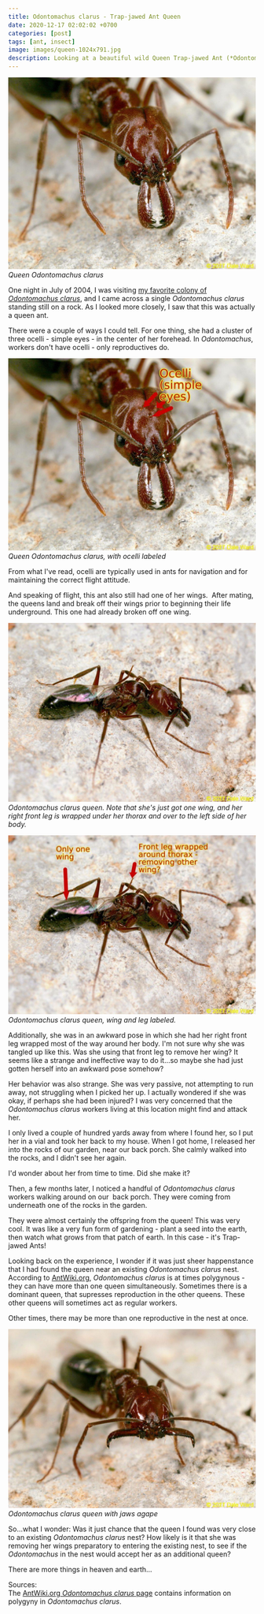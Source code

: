 ```yaml
---
title: Odontomachus clarus - Trap-jawed Ant Queen
date: 2020-12-17 02:02:02 +0700
categories: [post]
tags: [ant, insect]
image: images/queen-1024x791.jpg
description: Looking at a beautiful wild Queen Trap-jawed Ant (*Odontomachus clarus*) in Arizona
---
```


![picture](images/queen-1024x791.jpg)
*Queen _Odontomachus clarus_*

One night in July of 2004, I was visiting [my favorite colony of _Odontomachus clarus_](/blog/2020/12/14/Odontomachus-clarus-Trapjawed-Ants/), and I came across a single _Odontomachus clarus_ standing still on a rock. As I looked more closely, I saw that this was actually a queen ant.

There were a couple of ways I could tell. For one thing, she had a cluster of three ocelli - simple eyes - in the center of her forehead. In _Odontomachus_, workers don't have ocelli - only reproductives do.

![picture](images/queen2-1024x791.jpg)
*Queen _Odontomachus clarus_, with ocelli labeled*

From what I've read, ocelli are typically used in ants for navigation and for maintaining the correct flight attitude.

And speaking of flight, this ant also still had one of her wings.  After mating, the queens land and break off their wings prior to beginning their life underground. This one had already broken off one wing.

![picture](images/IMG_4879-1024x738.jpg)
*_Odontomachus clarus_ queen. Note that she's just got one wing, and her right front leg is wrapped under her thorax and over to the left side of her body.*

![picture](images/IMG_4879-2-1-1024x738.jpg)
*_Odontomachus clarus_ queen, wing and leg labeled.*

Additionally, she was in an awkward pose in which she had her right front leg wrapped most of the way around her body. I'm not sure why she was tangled up like this. Was she using that front leg to remove her wing? It seems like a strange and ineffective way to do it...so maybe she had just gotten herself into an awkward pose somehow?

Her behavior was also strange. She was very passive, not attempting to run away, not struggling when I picked her up. I actually wondered if she was okay, if perhaps she had been injured? I was very concerned that the _Odontomachus clarus_ workers living at this location might find and attack her.

I only lived a couple of hundred yards away from where I found her, so I put her in a vial and took her back to my house. When I got home, I released her into the rocks of our garden, near our back porch. She calmly walked into the rocks, and I didn't see her again.

I'd wonder about her from time to time. Did she make it?

Then, a few months later, I noticed a handful of _Odontomachus clarus_ workers walking around on our  back porch. They were coming from underneath one of the rocks in the garden.

They were almost certainly the offspring from the queen! This was very cool. It was like a very fun form of gardening - plant a seed into the earth, then watch what grows from that patch of earth. In this case - it's Trap-jawed Ants!

Looking back on the experience, I wonder if it was just sheer happenstance that I had found the queen near an existing _Odontomachus clarus_ nest. According to [AntWiki.org](https://www.antwiki.org/wiki/Odontomachus_clarus), _Odontomachus clarus_ is at times polygynous - they can have more than one queen simultaneously. Sometimes there is a dominant queen, that supresses reproduction in the other queens. These other queens will sometimes act as regular workers.

Other times, there may be more than one reproductive in the nest at once.

![picture](images/IMG_4883-1024x738.jpg)
*_Odontomachus clarus_ queen with jaws agape*

So...what I wonder: Was it just chance that the queen I found was very close to an existing _Odontomachus clarus_ nest? How likely is it that she was removing her wings preparatory to entering the existing nest, to see if the _Odontomachus_ in the nest would accept her as an additional queen?

There are more things in heaven and earth...

Sources:  
The [AntWiki.org _Odontomachus clarus_ page](https://www.antwiki.org/wiki/Odontomachus_clarus) contains information on polygyny in _Odontomachus clarus_.